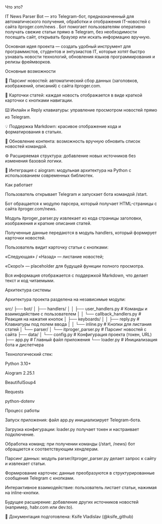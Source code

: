 Что это?

IT News Parser Bot — это Telegram-бот, предназначенный для автоматического получения, обработки и отображения IT-новостей с сайта itproger.com/news
.
Бот помогает пользователям оперативно получать свежие статьи прямо в Telegram, без необходимости посещать сайт, открывать браузер или искать информацию вручную.

Основная идея проекта — создать удобный инструмент для программистов, студентов и энтузиастов IT, которые хотят быстро узнавать новости технологий, обновления языков программирования и релизы фреймворков.

Основные возможности

📰 Парсинг новостей: автоматический сбор данных (заголовков, изображений, описаний) с сайта itproger.com.

💬 Карточки статей: каждая новость отображается в виде краткой карточки с кнопками навигации.

⌨️ Инлайн и Reply клавиатуры: управление просмотром новостей прямо из Telegram.

💡 Поддержка Markdown: красивое отображение кода и форматирования в статьях.

🔄 Обновление контента: возможность вручную обновить список новостей командой.

⚙️ Расширяемая структура: добавление новых источников без изменения базовой логики.

🧩 Интеграция с aiogram: модульная архитектура на Python с использованием современных библиотек.

Как работает

Пользователь открывает Telegram и запускает бота командой /start.

Бот обращается к модулю парсера, который получает HTML-страницы с сайта itproger.com/news.

Модуль itproger_parser.py извлекает из кода страницы заголовки, изображения и краткие описания статей.

Полученные данные передаются в модуль handlers, который формирует карточки новостей.

Пользователь видит карточку статьи с кнопками:

«Следующая» / «Назад» — листание новостей;

«Скоро!» — placeholder для будущей функции полного просмотра.

Вся информация отображается с поддержкой Markdown, что делает текст и код читаемыми.

Архитектура системы

Архитектура проекта разделена на независимые модули:

src/
├── bot/
│   ├── handlers/
│   │   ├── user_handlers.py          # Команды и взаимодействие с пользователем
│   │   └── callback_handlers.py      # Реакция на нажатия кнопок
│   ├── keyboards/
│   │   ├── reply.py                  # Клавиатуры под полем ввода
│   │   └── inline.py                 # Кнопки для листания статей
│   └── parser/
│       └── itproger_parser.py        # Парсинг новостей с сайта
├── data/
│   └── config.py                     # Конфигурация проекта (токен, URL)
├── app.py                            # Главный файл приложения
└── loader.py                         # Инициализация бота и диспетчера


Технологический стек:

Python 3.10+

Aiogram 2.25.1

BeautifulSoup4

Requests

python-dotenv

Процесс работы

Запуск приложения: файл app.py инициализирует Telegram-бота.

Загрузка конфигурации: loader.py получает токен и настраивает подключение.

Обработка команд: при получении команды (/start, /news) бот обращается к соответствующим хендлерам.

Парсинг данных: модуль parser/itproger_parser.py делает запрос к сайту и извлекает статьи.

Формирование карточек: данные преобразуются в структурированные сообщения Telegram с кнопками.

Интерактивное взаимодействие: пользователь листает статьи, нажимая на inline-кнопки.

Будущее расширение: добавление других источников новостей (например, habr.com или dev.to).

📄 Документация подготовлена: Ksife Vladislav (@ksife_github)
